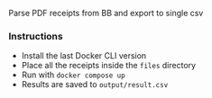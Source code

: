 Parse PDF receipts from BB and export to single csv

### Instructions
- Install the last Docker CLI version
- Place all the receipts inside the `files` directory
- Run with `docker compose up`
- Results are saved to `output/result.csv`
